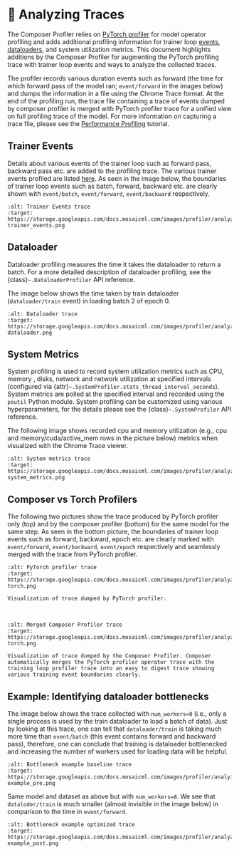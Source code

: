 # 🥽 Analyzing Traces

The Composer Profiler relies on [PyTorch profiler](https://pytorch.org/tutorials/recipes/recipes/profiler_recipe.html) for model operator profiling and adds additional profiling information for trainer loop [events](../events.rst), [dataloaders](../dataloaders.rst), and system utilization metrics.  This document highlights additions by the Composer Profiler for augmenting the PyTorch profiling trace with trainer loop events and ways to analyze the collected traces. 

The profiler records various duration events such as forward (the time for which forward pass of the model ran; `event/forward` in the images below) and dumps the information in a file using the Chrome Trace format.  At the end of the profiling run, the trace file containing a trace of events dumped by composer profiler is merged with PyTorch profiler trace for a unified view on full profiling trace of the model.  For more information on capturing a 
trace file, please see the [Performance Profiling](profiling.md) tutorial.

## Trainer Events 

Details about various events of the trainer loop such as forward pass, backward pass etc. are added to the profiling trace. The various trainer events profiled are listed [here](../events.rst).  As seen in the image below, the boundaries of trainer loop events such as batch, forward, backward etc. are clearly shown with `event/batch`, `event/forward`, `event/backward` respectively.

```{image} https://storage.googleapis.com/docs.mosaicml.com/images/profiler/analyzing_traces-trainer_events.png
:alt: Trainer Events trace
:target: https://storage.googleapis.com/docs.mosaicml.com/images/profiler/analyzing_traces-trainer_events.png 
```

## Dataloader 

Dataloader profiling measures the time it takes the dataloader to return a batch.  For a more detailed description of dataloader profiling, see the {class}`~.DataloaderProfiler` API reference.  

The image below shows the time taken by train dataloader (`dataloader/train` event) in loading batch 2 of epoch 0. 

```{image} https://storage.googleapis.com/docs.mosaicml.com/images/profiler/analyzing_traces-dataloader.png 
:alt: Dataloader trace 
:target: https://storage.googleapis.com/docs.mosaicml.com/images/profiler/analyzing_traces-dataloader.png 
```

## System Metrics 

System profiling is used to record system utilization metrics such as CPU, memory , disks, network and network utilization at specified intervals (configured via {attr}`~.SystemProfiler.stats_thread_interval_seconds`).  System metrics are polled at the specified interval and recorded using the `psutil` Python module.  System profiling can be customized using various hyperparameters, for the details please see the {class}`~.SystemProfiler` API reference.

The following image shows recorded cpu and memory utilization (e.g., cpu and memory/cuda/active_mem rows in the picture below) metrics when visualized with the Chrome Trace viewer. 

```{image} https://storage.googleapis.com/docs.mosaicml.com/images/profiler/analyzing_traces-system_metrics.png 
:alt: System metrics trace 
:target: https://storage.googleapis.com/docs.mosaicml.com/images/profiler/analyzing_traces-system_metrics.png
```

## Composer vs Torch Profilers

The following two pictures show the trace produced by PyTorch profiler only (top) and by the composer profiler (bottom) for the same model for the same step. As seen in the bottom picture, the boundaries of trainer loop events such as forward, backward, epoch etc. are clearly marked with `event/forward`, `event/backward`, `event/epoch` respectively and seamlessly merged with the trace from PyTorch profiler. 

```{figure} https://storage.googleapis.com/docs.mosaicml.com/images/profiler/analyzing_traces-torch.png
:alt: PyTorch profiler trace
:target: https://storage.googleapis.com/docs.mosaicml.com/images/profiler/analyzing_traces-torch.png 

Visualization of trace dumped by PyTorch profiler.
```

<br />

```{figure} https://storage.googleapis.com/docs.mosaicml.com/images/profiler/analyzing_traces-composer.png
:alt: Merged Composer Profiler trace
:target: https://storage.googleapis.com/docs.mosaicml.com/images/profiler/analyzing_traces-torch.png 

Visualization of trace dumped by the Composer Profiler. Composer automatically merges the PyTorch profiler operator trace with the training loop profiler trace into an easy to digest trace showing various training event boundaries clearly.
```

## Example: Identifying dataloader bottlenecks 

The image below shows the trace collected with `num_workers=0` (i.e., only a single process is used by the train dataloader to load a batch of data).  Just by looking at this trace, one can tell that `dataloader/train` is taking much more time than `event/batch` (this event contains forward and backward pass), therefore, one can conclude that training is dataloader bottlenecked and increasing the number of workers used for loading data will be helpful.  

```{image} https://storage.googleapis.com/docs.mosaicml.com/images/profiler/analying_traces-example_pre.png
:alt: Bottleneck example baseline trace
:target: https://storage.googleapis.com/docs.mosaicml.com/images/profiler/analying_traces-example_pre.png
```

Same model and dataset as above but with `num_workers=8`. We see that `dataloder/train` is much smaller (almost invisible in the image below) in comparison to the time in `event/forward`.

```{image} https://storage.googleapis.com/docs.mosaicml.com/images/profiler/analyzing_traces-example_post.png
:alt: Bottleneck example optimized trace
:target: https://storage.googleapis.com/docs.mosaicml.com/images/profiler/analyzing_traces-example_post.png
```